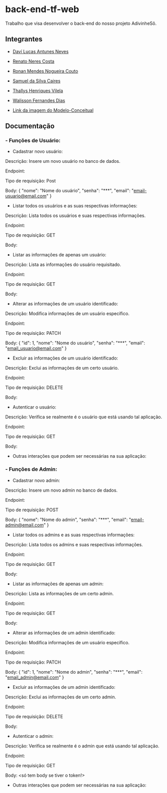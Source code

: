 # back-end-tf-web
Trabalho que visa desenvolver o back-end do nosso projeto AdivinheSô.

## Integrantes

- [Daví Lucas Antunes Neves](https://github.com/Davilucasanteves)
- [Renato Neres Costa](https://github.com/RenatoNC2)
- [Ronan Mendes Nogueira Couto](https://github.com/Carl-Johnson-LS)
- [Samuel da Silva Caires](https://github.com/SamuelCaires15)
- [Thallys Henriques Vilela](https://github.com/liscadoido)
- [Walisson Fernandes Dias](https://github.com/Murynga)

- [Link da imagem do Modelo-Conceitual](https://github.com/Davilucasanteves/back-end-tf-web/blob/main/src/db/Modelo-Conceitual.png)

## Documentação

### - Funções de Usuário:

- Cadastrar novo usuário:

Descrição: Insere um novo usuário no banco de dados.

Endpoint: 

Tipo de requisição: Post

Body:
{
  "nome": "Nome do usuário",
  "senha": "***",
  "email": "email-usuario@email.com"
}

- Listar todos os usuários e as suas respectivas informações:

Descrição: Lista todos os usuários e suas respectivas informações.

Endpoint:

Tipo de requisição: GET

Body:

- Listar as informações de apenas um usuário:

Descrição: Lista as informações do usuário requisitado.

Endpoint:

Tipo de requisição: GET

Body:

- Alterar as informações de um usuário identificado:

Descrição: Modifica informações de um usuário específico.

Endpoint:

Tipo de requisição: PATCH

Body:
{
  "id": 1,
  "nome": "Nome do usuário",
  "senha": "***",
  "email": "email_usuario@email.com"
}

- Excluir as informações de um usuário identificado:

Descrição: Exclui as informações de um certo usuário.

Endpoint:

Tipo de requisição: DELETE

Body:

- Autenticar o usuário: 

Descrição: Verifica se realmente é o usuário que está usando tal aplicação.

Endpoint:

Tipo de requisição: GET

Body:

- Outras interações que podem ser necessárias na sua aplicação:

### - Funções de Admin:

- Cadastrar novo admin:

Descrição: Insere um novo admin no banco de dados.

Endpoint:

Tipo de requisição: POST

Body:
{
  "nome": "Nome do admin",
  "senha": "***",
  "email": "email-admin@email.com"
}

- Listar todos os admins e as suas respectivas informações:

Descrição: Lista todos os admins e suas respectivas informações.

Endpoint:

Tipo de requisição: GET

Body:

- Listar as informações de apenas um admin:

Descrição: Lista as informações de um certo admin.

Endpoint:

Tipo de requisição: GET

Body:

- Alterar as informações de um admin identificado:

Descrição:  Modifica informações de um usuário específico.

Endpoint:

Tipo de requisição: PATCH

Body:
{
  "id": 1,
  "nome": "Nome do admin",
  "senha": "***",
  "email": "email_admin@email.com"
}

- Excluir as informações de um admin identificado:

Descrição:  Exclui as informações de um certo admin.

Endpoint:

Tipo de requisição: DELETE

Body:

- Autenticar o admin: 

Descrição:  Verifica se realmente é o admin que está usando tal aplicação.

Endpoint:

Tipo de requisição: GET

Body: <só tem body se tiver o token!>

- Outras interações que podem ser necessárias na sua aplicação:


